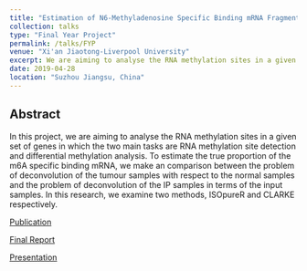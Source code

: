 ```yaml
---
title: "Estimation of N6-Methyladenosine Specific Binding mRNA Fragment Proportion"
collection: talks
type: "Final Year Project"
permalink: /talks/FYP
venue: "Xi'an Jiaotong-Liverpool University"
excerpt: We are aiming to analyse the RNA methylation sites in a given set of genes in which the two main tasks are RNA methylation site detection and differential methylation analysis.
date: 2019-04-28
location: "Suzhou Jiangsu, China"
---
```


## Abstract
In this project, we are aiming to analyse the RNA methylation sites in a given set of genes in which the two main tasks are RNA methylation site detection and differential methylation analysis. To estimate the true proportion of the m6A specific binding mRNA, we make
an comparison between the problem of deconvolution of the tumour samples with respect to the normal samples and the problem of deconvolution of the IP samples in terms of the input samples. In this research, we examine two methods, ISOpureR
and CLARKE respectively.

[Publication](/publications/m6A)

[Final Report](http://jingxuanbao.github.io/files/FYP_Final_Report.pdf)

[Presentation](http://jingxuanbao.github.io/files/1509561_Jingxuan_Bao_Presentation.pdf)
